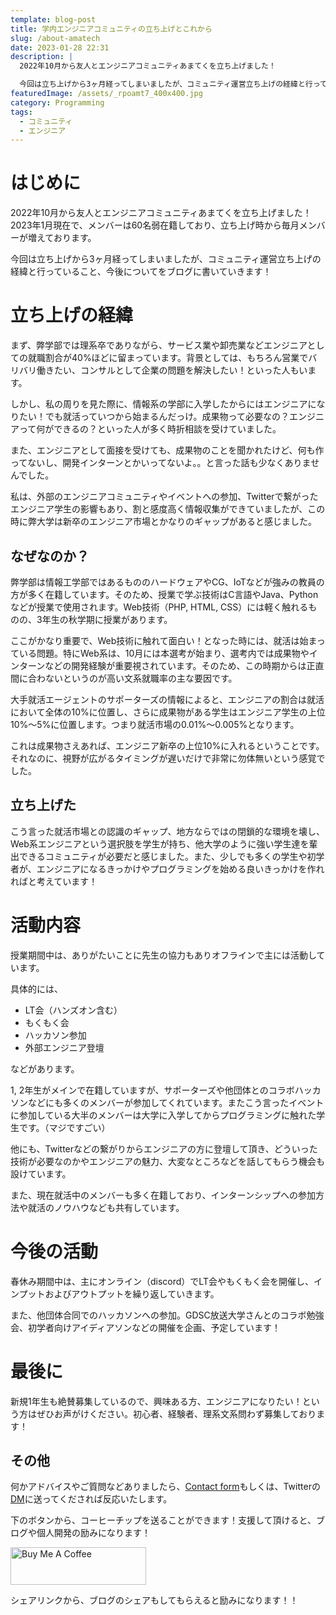 ```yaml
---
template: blog-post
title: 学内エンジニアコミュニティの立ち上げとこれから
slug: /about-amatech
date: 2023-01-28 22:31
description: |
  2022年10月から友人とエンジニアコミュニティあまてくを立ち上げました！

  今回は立ち上げから3ヶ月経ってしまいましたが、コミュニティ運営立ち上げの経緯と行っていること、今後についてをブログに書いていきます！
featuredImage: /assets/_rpoamt7_400x400.jpg
category: Programming
tags:
  - コミュニティ
  - エンジニア
---
```

# はじめに

2022年10月から友人とエンジニアコミュニティあまてくを立ち上げました！
2023年1月現在で、メンバーは60名弱在籍しており、立ち上げ時から毎月メンバーが増えております。

今回は立ち上げから3ヶ月経ってしまいましたが、コミュニティ運営立ち上げの経緯と行っていること、今後についてをブログに書いていきます！

# 立ち上げの経緯

まず、弊学部では理系卒でありながら、サービス業や卸売業などエンジニアとしての就職割合が40%ほどに留まっています。背景としては、もちろん営業でバリバリ働きたい、コンサルとして企業の問題を解決したい！といった人もいます。

しかし、私の周りを見た際に、情報系の学部に入学したからにはエンジニアになりたい！でも就活っていつから始まるんだっけ。成果物って必要なの？エンジニアって何ができるの？といった人が多く時折相談を受けていました。

また、エンジニアとして面接を受けても、成果物のことを聞かれたけど、何も作ってないし、開発インターンとかいってないよ。。と言った話も少なくありませんでした。

私は、外部のエンジニアコミュニティやイベントへの参加、Twitterで繋がったエンジニア学生の影響もあり、割と感度高く情報収集ができていましたが、この時に弊大学は新卒のエンジニア市場とかなりのギャップがあると感じました。

## なぜなのか？

弊学部は情報工学部ではあるもののハードウェアやCG、IoTなどが強みの教員の方が多く在籍しています。そのため、授業で学ぶ技術はC言語やJava、Pythonなどが授業で使用されます。Web技術（PHP, HTML, CSS）には軽く触れるものの、3年生の秋学期に授業があります。

ここがかなり重要で、Web技術に触れて面白い！となった時には、就活は始まっている問題。特にWeb系は、10月には本選考が始まり、選考内では成果物やインターンなどの開発経験が重要視されています。そのため、この時期からは正直間に合わないというのが高い文系就職率の主な要因です。

大手就活エージェントのサポーターズの情報によると、エンジニアの割合は就活において全体の10%に位置し、さらに成果物がある学生はエンジニア学生の上位10%〜5%に位置します。つまり就活市場の0.01%〜0.005%となります。

これは成果物さえあれば、エンジニア新卒の上位10%に入れるということです。それなのに、視野が広がるタイミングが遅いだけで非常に勿体無いという感覚でした。

## 立ち上げた

こう言った就活市場との認識のギャップ、地方ならではの閉鎖的な環境を壊し、Web系エンジニアという選択肢を学生が持ち、他大学のように強い学生達を輩出できるコミュニティが必要だと感じました。また、少しでも多くの学生や初学者が、エンジニアになるきっかけやプログラミングを始める良いきっかけを作れればと考えています！

# 活動内容

授業期間中は、ありがたいことに先生の協力もありオフラインで主には活動しています。

具体的には、

* LT会（ハンズオン含む）
* もくもく会
* ハッカソン参加
* 外部エンジニア登壇

などがあります。

1, 2年生がメインで在籍していますが、サポーターズや他団体とのコラボハッカソンなどにも多くのメンバーが参加してくれています。またこう言ったイベントに参加している大半のメンバーは大学に入学してからプログラミングに触れた学生です。（マジですごい）

他にも、Twitterなどの繋がりからエンジニアの方に登壇して頂き、どういった技術が必要なのかやエンジニアの魅力、大変なところなどを話してもらう機会も設けています。

また、現在就活中のメンバーも多く在籍しており、インターンシップへの参加方法や就活のノウハウなども共有しています。

# 今後の活動

春休み期間中は、主にオンライン（discord）でLT会やもくもく会を開催し、インプットおよびアウトプットを繰り返していきます。

また、他団体合同でのハッカソンへの参加。GDSC放送大学さんとのコラボ勉強会、初学者向けアイディアソンなどの開催を企画、予定しています！



# 最後に

新規1年生も絶賛募集しているので、興味ある方、エンジニアになりたい！という方はぜひお声がけください。初心者、経験者、理系文系問わず募集しております！

## その他

何かアドバイスやご質問などありましたら、[Contact form](https://www.kitsune-blog.tokyo/contact)もしくは、Twitterの[DM](https://twitter.com/kitsune_yk)に送ってくだされば反応いたします。

下のボタンから、コーヒーチップを送ることができます！支援して頂けると、ブログや個人開発の励みになります！

<a href="https://www.buymeacoffee.com/kitsuneyk" target="_blank"><img src="https://cdn.buymeacoffee.com/buttons/v2/default-yellow.png" alt="Buy Me A Coffee" style="height: 60px !important;width: 217px !important;" ></a>

シェアリンクから、ブログのシェアもしてもらえると励みになります！！